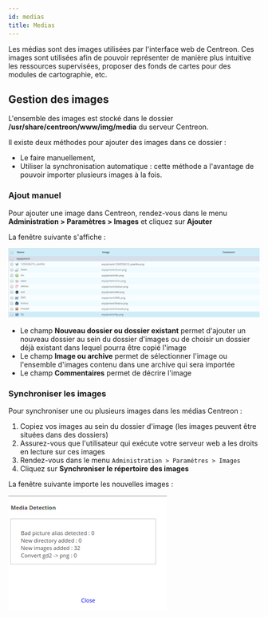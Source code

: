 ```yaml
---
id: medias
title: Medias
---
```


Les médias sont des images utilisées par l'interface web de Centreon. Ces images
sont utilisées afin de pouvoir représenter de manière plus intuitive les
ressources supervisées, proposer des fonds de cartes pour des modules de
cartographie, etc.

## Gestion des images

L'ensemble des images est stocké dans le dossier
**/usr/share/centreon/www/img/media** du serveur Centreon.

Il existe deux méthodes pour ajouter des images dans ce dossier :

- Le faire manuellement,
- Utiliser la synchronisation automatique : cette méthode a l'avantage de
pouvoir importer plusieurs images à la fois.

### Ajout manuel

Pour ajouter une image dans Centreon, rendez-vous dans le menu 
**Administration > Paramètres > Images** et cliquez sur **Ajouter**

La fenêtre suivante s'affiche :

![image](../../assets/administration/dmedias.png)

- Le champ **Nouveau dossier ou dossier existant** permet d'ajouter un nouveau
dossier au sein du dossier d'images ou de choisir un dossier déjà existant
dans lequel pourra être copié l'image
- Le champ **Image ou archive** permet de sélectionner l'image ou l'ensemble
d'images contenu dans une archive qui sera importée
- Le champ **Commentaires** permet de décrire l'image

### Synchroniser les images

Pour synchroniser une ou plusieurs images dans les médias Centreon :

1. Copiez vos images au sein du dossier d'image (les images peuvent être
situées dans des dossiers)
2. Assurez-vous que l'utilisateur qui exécute votre serveur web a les droits en
lecture sur ces images
3. Rendez-vous dans le menu `Administration > Paramétres > Images`
4. Cliquez sur **Synchroniser le répertoire des images**

La fenêtre suivante importe les nouvelles images :

![image](../../assets/administration/dmediasimports.png)
